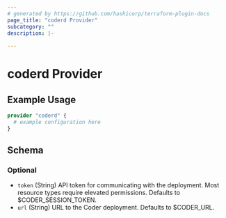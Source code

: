 ```yaml
---
# generated by https://github.com/hashicorp/terraform-plugin-docs
page_title: "coderd Provider"
subcategory: ""
description: |-
  
---
```


# coderd Provider



## Example Usage

```terraform
provider "coderd" {
  # example configuration here
}
```

<!-- schema generated by tfplugindocs -->
## Schema

### Optional

- `token` (String) API token for communicating with the deployment. Most resource types require elevated permissions. Defaults to $CODER_SESSION_TOKEN.
- `url` (String) URL to the Coder deployment. Defaults to $CODER_URL.
